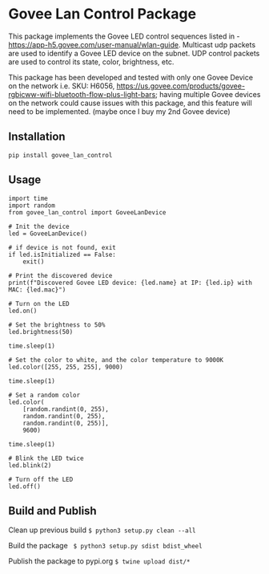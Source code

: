 # Govee Lan Control Package

This package implements the Govee LED control sequences listed in - https://app-h5.govee.com/user-manual/wlan-guide. Multicast udp packets are used to identify a Govee LED device on the subnet. UDP control packets are used to control its state, color, brightness, etc.

This package has been developed and tested with only one Govee Device on the network i.e. SKU: H6056, https://us.govee.com/products/govee-rgbicww-wifi-bluetooth-flow-plus-light-bars; having multiple Govee devices on the network could cause issues with this package, and this feature will need to be implemented. (maybe once I buy my 2nd Govee device) 

## Installation
```pip install govee_lan_control```

## Usage

```
import time
import random
from govee_lan_control import GoveeLanDevice

# Init the device
led = GoveeLanDevice()

# if device is not found, exit
if led.isInitialized == False:
    exit()

# Print the discovered device
print(f"Discovered Govee LED device: {led.name} at IP: {led.ip} with MAC: {led.mac}")

# Turn on the LED
led.on()

# Set the brightness to 50%
led.brightness(50)

time.sleep(1)

# Set the color to white, and the color temperature to 9000K
led.color([255, 255, 255], 9000)

time.sleep(1)

# Set a random color
led.color(
    [random.randint(0, 255), 
    random.randint(0, 255), 
    random.randint(0, 255)], 
    9600)

time.sleep(1)

# Blink the LED twice
led.blink(2)

# Turn off the LED
led.off()
```


## Build and Publish

Clean up previous build
```$ python3 setup.py clean --all```

Build the package
``` $ python3 setup.py sdist bdist_wheel```

Publish the package to pypi.org
``` $ twine upload dist/* ```
